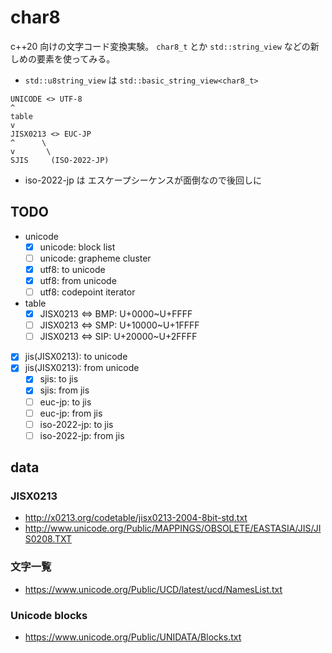 # char8

c++20 向けの文字コード変換実験。
`char8_t` とか `std::string_view` などの新しめの要素を使ってみる。

* `std::u8string_view` は `std::basic_string_view<char8_t>`

```
UNICODE <> UTF-8
^
table
v
JISX0213 <> EUC-JP
^      \
v       \
SJIS     (ISO-2022-JP)
```

* iso-2022-jp は エスケープシーケンスが面倒なので後回しに

## TODO

* unicode
    * [x] unicode: block list
    * [ ] unicode: grapheme cluster
    * [x] utf8: to unicode
    * [x] utf8: from unicode
    * [ ] utf8: codepoint iterator
* table
    * [x] JISX0213 <=> BMP: U+0000~U+FFFF
    * [ ] JISX0213 <=> SMP: U+10000~U+1FFFF
    * [ ] JISX0213 <=> SIP: U+20000~U+2FFFF
* [x] jis(JISX0213): to unicode
* [x] jis(JISX0213): from unicode
    * [x] sjis: to jis
    * [x] sjis: from jis
    * [ ] euc-jp: to jis
    * [ ] euc-jp: from jis
    * [ ] iso-2022-jp: to jis
    * [ ] iso-2022-jp: from jis

## data

### JISX0213

* http://x0213.org/codetable/jisx0213-2004-8bit-std.txt
* http://www.unicode.org/Public/MAPPINGS/OBSOLETE/EASTASIA/JIS/JIS0208.TXT

### 文字一覧

* https://www.unicode.org/Public/UCD/latest/ucd/NamesList.txt

### Unicode blocks

* https://www.unicode.org/Public/UNIDATA/Blocks.txt

